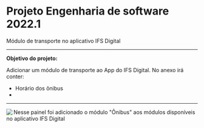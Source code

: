 # Projeto Engenharia de software 2022.1
Módulo de transporte no aplicativo IFS Digital
- - -
**Objetivo do projeto:**

Adicionar um módulo de transporte ao App do IFS Digital. No anexo irá conter: 
- Horário dos ônibus
- 
  


- - -
<div>
  <img src="https://github.com/leodayv/Projeto-Engenharia-de-software-2022.1/blob/main/Pain%C3%A9is/Painel%20-%201.png?raw=true" align="left" />
  <p>Nesse painel foi adicionado o módulo "Ônibus" aos módulos disponíveis no aplicativo IFS Digital</p>
</div>


